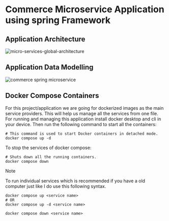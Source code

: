 # Commerce Microservice Application using spring Framework

## Application Architecture
![micro-services-global-architecture](https://github.com/user-attachments/assets/e2a069d1-74e1-4e98-b533-746bb32794d5)

## Application Data Modelling
![commerce spring microservice](https://github.com/user-attachments/assets/f1052b75-0595-4b4c-89f8-03e3b706ffa3)

## Docker Compose Containers

For this project/application we are going for dockerized images as the main service providers. This will help us manage all the services from one file. For running and managing this application install docker desktop and cli in your device. Then run the following command to start all the containers:

```shell
# This command is used to start Docker containers in detached mode.
docker compose up -d
```
To stop the services of docker compose:

```shell
# Shuts down all the running containers.
docker compose down
```

> [!NOTE]
> To run individual services which is recommended if you have a old computer just like I do use this following syntax.

```shell
docker compose up <service name>
# OR
docker compose up -d <service name>
```

```shell
docker compose down <service name>
```